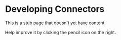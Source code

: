 # Developing Connectors

This is a stub page that doesn't yet have content.

Help improve it by clicking the pencil icon on the right.
